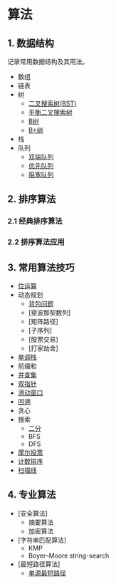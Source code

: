 # 算法

## 1. 数据结构

记录常用数据结构及其用法。

* 数组
* 链表
* 树
  * [二叉搜索树(BST)](./struct/tree/bst.md)
  * [平衡二叉搜索树]()
  * [B树](./struct/tree/btree.md)
  * [B+树]()
* 栈
* 队列
  * [双端队列]()
  * [优先队列]()
  * [阻塞队列]()



## 2. 排序算法
### 2.1 经典排序算法
### 2.2 排序算法应用

## 3. 常用算法技巧

* [位运算](./leetcode/bit.md)
* 动态规划
  * [背包问题](./leetcode/package.md)
  * [斐波那契数列]
  * [矩阵路径]
  * [子序列]
  * [股票交易]
  * [打家劫舍]
* [单调栈](./leetcode/monotonicstack.md)
* 前缀和
* [并查集](./leetcode/unionfind.md)
* [双指针](./leetcode/twopointers.md)
* [滑动窗口](./leetcode/slidingwindow.md)
* [回溯](./leetcode/backtracking.md)
* 贪心
* 搜索
  * [二分](./leetcode/search/binarysearch.md)
  * BFS
  * DFS
* [摩尔投票](./leetcode/boyerMooreMajorityVote.md)
* [计数排序](./leetcode/countingsort.md)
* [扫描线](./leetcode/linesweep.md)

## 4. 专业算法
* [安全算法]
  * 摘要算法
  * 加密算法
* [字符串匹配算法]
  * KMP
  * Boyer–Moore string-search
* [最短路径算法]
  * [单源最短路径](./advance/singlesourceshortestpaths.md)

